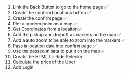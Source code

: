1. Link the Back Button to go to the home page ✅
2. Create the confirm Locations button ✅
3. Create the confirm page ✅
4. Plot a random point on a map ✅
5. Get Coordinates from a locaiton ✅
6. Add the pickup and dropoff as markers on the map ✅
7. Add a auto zoom to be able to zoom into the markers ✅
8. Pass in location data into confirm page ✅
9. Use the passed in data to put it on the map ✅
10. Create the HTML for Ride Selector
11. Calculate the price of the Uber
12. Add Login
